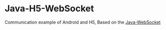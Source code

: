 # Java-H5-WebSocket
Communication example of Android and H5, Based on the [Java-WebSocket](https://github.com/TooTallNate/Java-WebSocket) 
